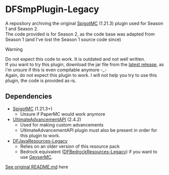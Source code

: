 # DFSmpPlugin-Legacy
A repository archiving the original [SpigotMC](https://www.spigotmc.org/) (1.21.3) plugin used for Season 1 and Season 2.  
The code provided is for Season 2, as the code base was adapted from Season 1 (and I've lost the Season 1 source code since)

> [!WARNING]
> Do not expect this code to work. It is outdated and not well written.  
> If you want to try this plugin, download the jar file from the [latest release](https://github.com/df-mcserver/DFSmpPlugin-Legacy/releases), as i'm unsure if this is even compilable anymore -_-  
> Again, do not expect this plugin to work. I will not help you try to use this plugin, the code is provided as-is.

## Dependencies
- [SpigotMC](https://www.spigotmc.org/) (1.21.3+)
    - Unsure if PaperMC would work anymore
- [UltimateAdvancementAPI](https://www.spigotmc.org/resources/ultimateadvancementapi-1-15-1-21-8.95585/) (2.4.2)
    - Used for making custom advancements
    - UltimateAdvancementAPI plugin must also be present in order for this plugin to work.
- [DFJavaResources-Legacy](https://github.com/df-mcserver/DFJavaResources-Legacy)
    - Relies on an older version of this resource pack
    - Bedrock equivalent ([DFBedrockResources-Legacy](https://github.com/df-mcserver/DFBedrockResources-Legacy)) if you want to use [GeyserMC](https://geysermc.org/).

[See original README.md](./README-old.md) here